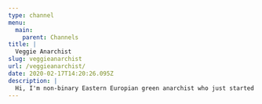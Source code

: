 ```yaml
---
type: channel
menu:
  main:
    parent: Channels
title: |
  Veggie Anarchist
slug: veggieanarchist
url: /veggieanarchist/
date: 2020-02-17T14:20:26.095Z
description: |
  Hi, I'm non-binary Eastern Europian green anarchist who just started with BreadTube. On my channel you will find (soon more) vegan recipes and video essays.
---
```

